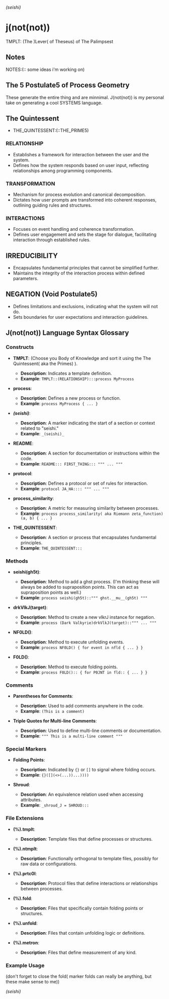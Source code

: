 _(seishi)_

# j(not(not))
TMPLT: (The )Lever( of Theseus) of The Palimpsest

## Notes
NOTES:(:: some ideas i'm working on)

## The 5 Postulate5 of Process Geometry
These generate the entire thing and are minnimal. 
J(not(not)) is my personal take on generating a cool SYSTEMS language.

## The Quintessent
- THE_QUINTESSENT:(::THE_PRIME5)

### RELATIONSHIP 
- Establishes a framework for interaction between the user and the system.
- Defines how the system responds based on user input, reflecting relationships among programming components.

### TRANSFORMATION 
- Mechanism for process evolution and canonical decomposition.
- Dictates how user prompts are transformed into coherent responses, outlining guiding rules and structures.

### INTERACTIONS
- Focuses on event handling and coherence transformation.
- Defines user engagement and sets the stage for dialogue, facilitating interaction through established rules.

## IRREDUCIBILITY 
- Encapsulates fundamental principles that cannot be simplified further.
- Maintains the integrity of the interaction process within defined parameters.

## NEGATION (Void Postulate5)
- Defines limitations and exclusions, indicating what the system will not do.
- Sets boundaries for user expectations and interaction guidelines.

## J(not(not)) Language Syntax Glossary

### Constructs

- **TMPLT**: (Choose you Body of Knowledge and sort it using the The Quintessent( aka the Primes) ).
  - **Description**: Indicates a template definition.
  - **Example**: `TMPLT::(RELATIONSHIP):::process MyProcess`

- **process**: 
  - **Description**: Defines a new process or function.
  - **Example**: `process MyProcess { ... }`

- **_(seishi)_**: 
  - **Description**: A marker indicating the start of a section or context related to "seishi."
  - **Example**: `_(seishi)_`

- **README**: 
  - **Description**: A section for documentation or instructions within the code.
  - **Example**: `README::: FIRST_THING::: """ ... """`

- **protocol**: 
  - **Description**: Defines a protocol or set of rules for interaction.
  - **Example**: `protocol JA_HA:::: """ ... """`

- **process_similarity**: 
  - **Description**: A metric for measuring similarity between processes.
  - **Example**: `process process_similarity( aka Riemann zeta_function)(a, b) { ... }`

- **THE_QUINTESSENT**: 
  - **Description**: A section or process that encapsulates fundamental principles.
  - **Example**: `THE_QUINTESSENT:::`

### Methods

- **seishi(gh5t)**: 
  - **Description**: Method to add a ghst process.
  (I'm thinking these will always be added to supraposition points.
  This can act as supraposition points as well.)
  - **Example**: `process seishi(gh5t)::""" ghst.__mu__(gh5t) """` 

- **drkVlkJ(target)**: 
  - **Description**: Method to create a new vlkrJ instance for negation.
  - **Example**: `process (Dark Valkyrie)drkVlkJ(target)::""" ... """`

- **NF0LD()**: 
  - **Description**: Method to execute unfolding events.
  - **Example**: `process NF0LD() { for event in nfld { ... } }`

- **F0LD()**: 
  - **Description**: Method to execute folding points.
  - **Example**: `process F0LD():: { for P0JNT in fld:: { ... } }`

### Comments

- **Parentheses for Comments**: 
  - **Description**: Used to add comments anywhere in the code.
  - **Example**: `(This is a comment)`

- **Triple Quotes for Multi-line Comments**: 
  - **Description**: Used to define multi-line comments or documentation.
  - **Example**: `""" This is a multi-line comment """`

### Special Markers

- **Folding Points**: 
  - **Description**: Indicated by `{}` or `[]` to signal where folding occurs.
  - **Example**: `{}([](<>(...))...))))`

- **Shroud**: 
  - **Description**: An equivalence relation used when accessing attributes.
  - **Example**: `_shroud_J = SHROUD:::`

### File Extensions

- **(%).tmplt**: 
  - **Description**: Template files that define processes or structures.
  
- **(%).ntmplt**: 
  - **Description**: Functionally orthogonal to template files, possibly for raw data or configurations.

- **(%).prtc0l**: 
  - **Description**: Protocol files that define interactions or relationships between processes.

- **(%).fold**: 
  - **Description**: Files that specifically contain folding points or structures.

- **(%).unfold**: 
  - **Description**: Files that contain unfolding logic or definitions.

- **(%).metron**: 
  - **Description**: Files that define measurement of any kind.

### Example Usage

(don't forget to close the fold( marker folds can really be anything, but these make sense to me))


_(seishi)_
